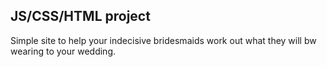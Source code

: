 <h2> JS/CSS/HTML project</h2>

Simple site to help your indecisive bridesmaids work out
what they will bw wearing to your wedding.
